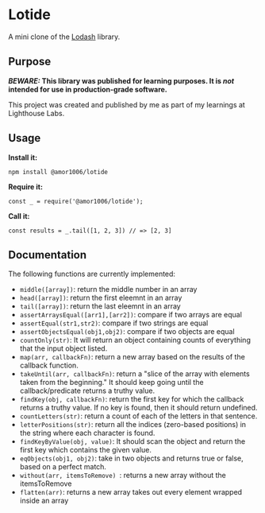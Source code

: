 # Lotide

A mini clone of the [Lodash](https://lodash.com) library.

## Purpose

**_BEWARE:_ This library was published for learning purposes. It is _not_ intended for use in production-grade software.**

This project was created and published by me as part of my learnings at Lighthouse Labs. 

## Usage

**Install it:**

`npm install @amor1006/lotide`

**Require it:**

`const _ = require('@amor1006/lotide');`

**Call it:**

`const results = _.tail([1, 2, 3]) // => [2, 3]`

## Documentation

The following functions are currently implemented:

* `middle([array])`: return the middle number in an array
* `head([array])`: return the first eleemnt in an array
* `tail([array])`: return the last eleemnt in an array
* `assertArraysEqual([arr1],[arr2])`: compare if two arrays are equal
* `assertEqual(str1,str2)`: compare if two strings are equal
* `assertObjectsEqual(obj1,obj2)`: compare if two objects are equal
* `countOnly(str)`: It will return an object containing counts of everything that the input object listed.
* `map(arr, callbackFn)`: return a new array based on the results of the callback function. 
* `takeUntil(arr, callbackFn)`: return a "slice of the array with elements taken from the beginning." It should keep going until the callback/predicate returns a truthy value.
* `findKey(obj, callbackFn)`:  return the first key for which the callback returns a truthy value. If no key is found, then it should return undefined. 
* `countLetters(str)`: return a count of each of the letters in that sentence. 
* `letterPositions(str)`:  return all the indices (zero-based positions) in the string where each character is found.
* `findKeyByValue(obj, value)`:  It should scan the object and return the first key which contains the given value. 
* `eqObjects(obj1, obj2)`: take in two objects and returns true or false, based on a perfect match.
* `without(arr, itemsToRemove) `: returns a new array without the itemsToRemove
* `flatten(arr)`: returns a new array takes out every element wrapped inside an array